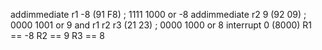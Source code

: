 addimmediate r1 -8 (91 F8) 	; 1111 1000 or -8
addimmediate r2 9 (92 09) 	; 0000 1001 or 9
and r1 r2 r3 (21 23) 		; 0000 1000 or 8
interrupt 0 (8000)
R1 == -8
R2 == 9
R3 == 8